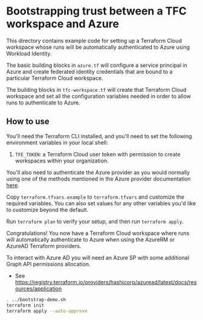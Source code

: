 # Bootstrapping trust between a TFC workspace and Azure

This directory contains example code for setting up a Terraform Cloud workspace whose runs will be automatically authenticated to Azure using Workload Identity.

The basic building blocks in `azure.tf` will configure a service principal in Azure and create federated identity credentials that are bound to a particular Terraform Cloud workspace.

The building blocks in `tfc-workspace.tf` will create that Terraform Cloud workspace and set all the configuration variables needed in order to allow runs to authenticate to Azure.

## How to use

You'll need the Terraform CLI installed, and you'll need to set the following environment variables in your local shell:

1. `TFE_TOKEN`: a Terraform Cloud user token with permission to create workspaces within your organization.

You'll also need to authenticate the Azure provider as you would normally using one of the methods mentioned in the Azure provider documentation [here](https://registry.terraform.io/providers/hashicorp/azurerm/latest/docs#authenticating-to-azure).

Copy `terraform.tfvars.example` to `terraform.tfvars` and customize the required variables. You can also set values for any other variables you'd like to customize beyond the default.

Run `terraform plan` to verify your setup, and then run `terraform apply`.

Congratulations! You now have a Terraform Cloud workspace where runs will automatically authenticate to Azure when using the AzureRM or AzureAD Terraform providers.

To interact with Azure AD you will need an Azure SP with some additional Graph API permissions allocation.

* See <https://registry.terraform.io/providers/hashicorp/azuread/latest/docs/resources/application>

```sh
. ../bootstrap-demo.sh
terraform init
terraform apply --auto-approve
```
